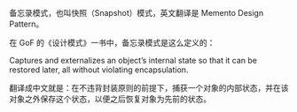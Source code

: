 备忘录模式，也叫快照（Snapshot）模式，英文翻译是 Memento Design Pattern。

在 GoF 的《设计模式》一书中，备忘录模式是这么定义的：

Captures and externalizes an object’s internal state so that it can be restored later, all without violating encapsulation.

翻译成中文就是：在不违背封装原则的前提下，捕获一个对象的内部状态，并在该对象之外保存这个状态，以便之后恢复对象为先前的状态。


